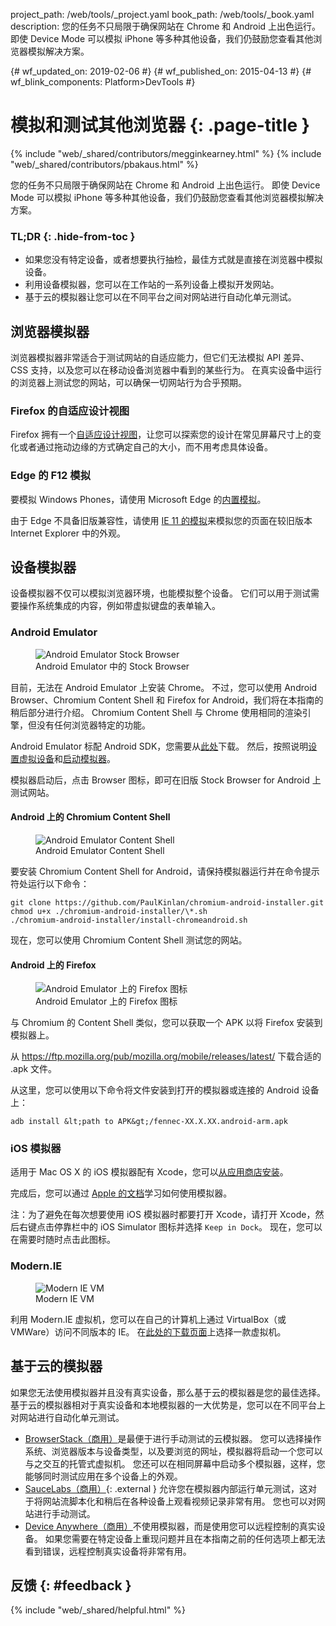 project_path: /web/tools/_project.yaml
book_path: /web/tools/_book.yaml
description: 您的任务不只局限于确保网站在 Chrome 和 Android 上出色运行。 即使 Device Mode 可以模拟 iPhone 等多种其他设备，我们仍鼓励您查看其他浏览器模拟解决方案。

{# wf_updated_on: 2019-02-06 #}
{# wf_published_on: 2015-04-13 #}
{# wf_blink_components: Platform>DevTools #}

# 模拟和测试其他浏览器 {: .page-title }

{% include "web/_shared/contributors/megginkearney.html" %}
{% include "web/_shared/contributors/pbakaus.html" %}

您的任务不只局限于确保网站在 Chrome 和 Android 上出色运行。 即使 Device Mode 可以模拟 iPhone 等多种其他设备，我们仍鼓励您查看其他浏览器模拟解决方案。


### TL;DR {: .hide-from-toc }
- 如果您没有特定设备，或者想要执行抽检，最佳方式就是直接在浏览器中模拟设备。
- 利用设备模拟器，您可以在工作站的一系列设备上模拟开发网站。
- 基于云的模拟器让您可以在不同平台之间对网站进行自动化单元测试。


## 浏览器模拟器

浏览器模拟器非常适合于测试网站的自适应能力，但它们无法模拟 API 差异、CSS 支持，以及您可以在移动设备浏览器中看到的某些行为。
 在真实设备中运行的浏览器上测试您的网站，可以确保一切网站行为合乎预期。


### Firefox 的自适应设计视图

Firefox 拥有一个[自适应设计视图](https://developer.mozilla.org/en-US/docs/Tools/Responsive_Design_View)，让您可以探索您的设计在常见屏幕尺寸上的变化或者通过拖动边缘的方式确定自己的大小，而不用考虑具体设备。




### Edge 的 F12 模拟

要模拟 Windows Phones，请使用 Microsoft Edge 的[内置模拟](https://dev.modern.ie/platform/documentation/f12-devtools-guide/emulation/)。

由于 Edge 不具备旧版兼容性，请使用 [IE 11 的模拟](https://msdn.microsoft.com/en-us/library/dn255001(v=vs.85).aspx)来模拟您的页面在较旧版本 Internet Explorer 中的外观。

## 设备模拟器

设备模拟器不仅可以模拟浏览器环境，也能模拟整个设备。 它们可以用于测试需要操作系统集成的内容，例如带虚拟键盘的表单输入。

### Android Emulator

<figure class="attempt-right">
  <img src="imgs/android-emulator-stock-browser.png" alt="Android Emulator Stock Browser">
  <figcaption>Android Emulator 中的 Stock Browser</figcaption>
</figure>

目前，无法在 Android Emulator 上安装 Chrome。 不过，您可以使用 Android Browser、Chromium Content Shell 和 Firefox for Android，我们将在本指南的稍后部分进行介绍。 Chromium Content Shell 与 Chrome 使用相同的渲染引擎，但没有任何浏览器特定的功能。

Android Emulator 标配 Android SDK，您需要从<a href="http://developer.android.com/sdk/installing/studio.html">此处</a>下载。
 然后，按照说明<a href="http://developer.android.com/tools/devices/managing-avds.html">设置虚拟设备</a>和<a href="http://developer.android.com/tools/devices/emulator.html">启动模拟器</a>。

模拟器启动后，点击 Browser 图标，即可在旧版 Stock Browser for Android 上测试网站。

#### Android 上的 Chromium Content Shell

<figure class="attempt-right">
  <img src="imgs/android-avd-contentshell.png" alt="Android Emulator Content Shell">
  <figcaption>Android Emulator Content Shell</figcaption>
</figure>

要安装
Chromium Content Shell for Android，请保持模拟器运行并在命令提示符处运行以下命令：

    git clone https://github.com/PaulKinlan/chromium-android-installer.git
    chmod u+x ./chromium-android-installer/\*.sh
    ./chromium-android-installer/install-chromeandroid.sh

现在，您可以使用 Chromium Content Shell 测试您的网站。


#### Android 上的 Firefox

<figure class="attempt-right">
  <img src="imgs/ff-on-android-emulator.png" alt="Android Emulator 上的 Firefox 图标">
  <figcaption>Android Emulator 上的 Firefox 图标</figcaption>
</figure>

与 Chromium 的 Content Shell 类似，您可以获取一个 APK 以将 Firefox 安装到模拟器上。

从 <a href="https://ftp.mozilla.org/pub/mozilla.org/mobile/releases/latest/">https://ftp.mozilla.org/pub/mozilla.org/mobile/releases/latest/</a> 下载合适的 .apk 文件。

从这里，您可以使用以下命令将文件安装到打开的模拟器或连接的 Android 设备上：

    adb install &lt;path to APK&gt;/fennec-XX.X.XX.android-arm.apk


### iOS 模拟器

适用于 Mac OS X 的 iOS 模拟器配有 Xcode，您可以[从应用商店安装](https://itunes.apple.com/us/app/xcode/id497799835?ls=1&mt=12)。


完成后，您可以通过 [Apple 的文档](https://developer.apple.com/library/prerelease/ios/documentation/IDEs/Conceptual/iOS_Simulator_Guide/Introduction/Introduction.html)学习如何使用模拟器。

注：为了避免在每次想要使用 iOS 模拟器时都要打开 Xcode，请打开 Xcode，然后右键点击停靠栏中的 iOS Simulator 图标并选择 `Keep in Dock`。 现在，您可以在需要时随时点击此图标。

### Modern.IE

<figure class="attempt-right">
  <img src="imgs/modern-ie-simulator.png" alt="Modern IE VM">
  <figcaption>Modern IE VM</figcaption>
</figure>

利用 Modern.IE 虚拟机，您可以在自己的计算机上通过 VirtualBox（或 VMWare）访问不同版本的 IE。 在<a href="https://modern.ie/en-us/virtualization-tools#downloads">此处的下载页面</a>上选择一款虚拟机。


## 基于云的模拟器

如果您无法使用模拟器并且没有真实设备，那么基于云的模拟器是您的最佳选择。 基于云的模拟器相对于真实设备和本地模拟器的一大优势是，您可以在不同平台上对网站进行自动化单元测试。

* [BrowserStack（商用）](https://www.browserstack.com/automate)是最便于进行手动测试的云模拟器。 您可以选择操作系统、浏览器版本与设备类型，以及要浏览的网址，模拟器将启动一个您可以与之交互的托管式虚拟机。 您还可以在相同屏幕中启动多个模拟器，这样，您能够同时测试应用在多个设备上的外观。
* [SauceLabs（商用）](https://saucelabs.com/){: .external } 允许您在模拟器内部运行单元测试，这对于将网站流脚本化和稍后在各种设备上观看视频记录非常有用。 您也可以对网站进行手动测试。
* [Device Anywhere（商用）](http://www.keynote.com/solutions/testing/mobile-testing)不使用模拟器，而是使用您可以远程控制的真实设备。
 如果您需要在特定设备上重现问题并且在本指南之前的任何选项上都无法看到错误，远程控制真实设备将非常有用。


## 反馈 {: #feedback }

{% include "web/_shared/helpful.html" %}
